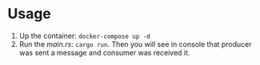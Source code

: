 # Usage

1. Up the container: ```docker-compose up -d```
2. Run the *main.rs*: ```cargo run```. Then you will see in console that producer was sent a message and consumer was received it.

